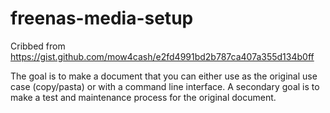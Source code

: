 # freenas-media-setup
Cribbed from https://gist.github.com/mow4cash/e2fd4991bd2b787ca407a355d134b0ff

The goal is to make a document that you can either use as the original use case (copy/pasta) or with a command line interface.  A secondary goal is to make a test and maintenance process for the original document.
